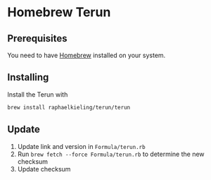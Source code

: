 # Homebrew Terun

## Prerequisites

You need to have [Homebrew](https://brew.sh/) installed on your system.

## Installing

Install the Terun with

```bash
brew install raphaelkieling/terun/terun
```

## Update

1. Update link and version in `Formula/terun.rb`
2. Run `brew fetch --force Formula/terun.rb` to determine the new checksum
3. Update checksum
